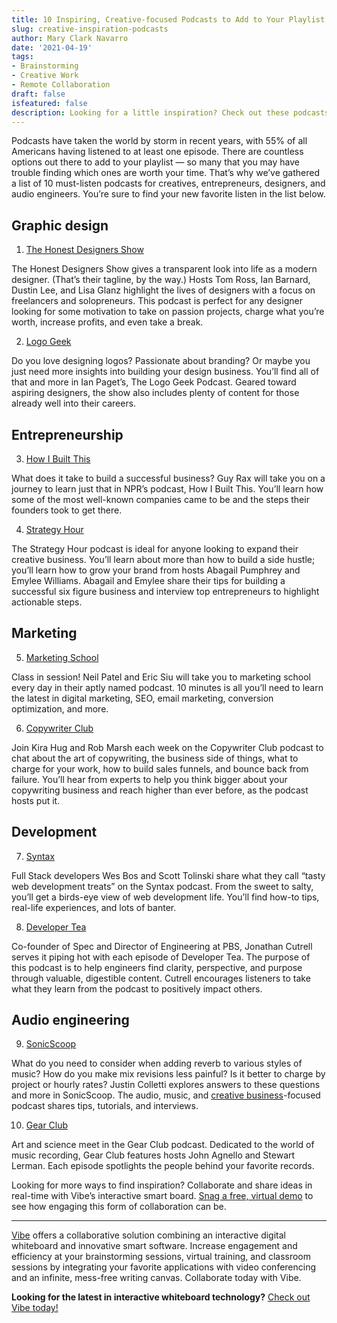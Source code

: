 ```yaml
---
title: 10 Inspiring, Creative-focused Podcasts to Add to Your Playlist
slug: creative-inspiration-podcasts
author: Mary Clark Navarro
date: '2021-04-19'
tags:
- Brainstorming
- Creative Work
- Remote Collaboration
draft: false
isfeatured: false
description: Looking for a little inspiration? Check out these podcasts for a burst of creativity.
---
```


Podcasts have taken the world by storm in recent years, with 55% of all Americans having listened to at least one episode. There are countless options out there to add to your playlist — so many that you may have trouble finding which ones are worth your time. That’s why we’ve gathered a list of 10 must-listen podcasts for creatives, entrepreneurs, designers, and audio engineers. You’re sure to find your new favorite listen in the list below.

## Graphic design

1. [The Honest Designers Show](https://www.honestdesigners.com/)

The Honest Designers Show gives a transparent look into life as a modern designer. (That’s their tagline, by the way.) Hosts Tom Ross, Ian Barnard, Dustin Lee, and Lisa Glanz highlight the lives of designers with a focus on freelancers and solopreneurs. This podcast is perfect for any designer looking for some motivation to take on passion projects, charge what you’re worth, increase profits, and even take a break.

2. [Logo Geek](https://logogeek.uk/podcast/)

Do you love designing logos? Passionate about branding? Or maybe you just need more insights into building your design business. You’ll find all of that and more in Ian Paget’s, The Logo Geek Podcast. Geared toward aspiring designers, the show also includes plenty of content for those already well into their careers.

## Entrepreneurship

3. [How I Built This](https://www.npr.org/podcasts/510313/how-i-built-this)

What does it take to build a successful business? Guy Rax will take you on a journey to learn just that in NPR’s podcast, How I Built This. You’ll learn how some of the most well-known companies came to be and the steps their founders took to get there.

4. [Strategy Hour](https://bossproject.com/podcast-directory)

The Strategy Hour podcast is ideal for anyone looking to expand their creative business. You’ll learn about more than how to build a side hustle; you’ll learn how to grow your brand from hosts Abagail Pumphrey and Emylee Williams. Abagail and Emylee share their tips for building a successful six figure business and interview top entrepreneurs to highlight actionable steps.

## Marketing

5. [Marketing School](https://marketingschool.io/)

Class in session! Neil Patel and Eric Siu will take you to marketing school every day in their aptly named podcast. 10 minutes is all you’ll need to learn the latest in digital marketing, SEO, email marketing, conversion optimization, and more.

6. [Copywriter Club](https://thecopywriterclub.com/)

Join Kira Hug and Rob Marsh each week on the Copywriter Club podcast to chat about the art of copywriting, the business side of things, what to charge for your work, how to build sales funnels, and bounce back from failure. You’ll hear from experts to help you think bigger about your copywriting business and reach higher than ever before, as the podcast hosts put it.

## Development

7. [Syntax](https://syntax.fm/)

Full Stack developers Wes Bos and Scott Tolinski share what they call “tasty web development treats” on the Syntax podcast. From the sweet to salty, you’ll get a birds-eye view of web development life. You’ll find how-to tips, real-life experiences, and lots of banter.

8. [Developer Tea](https://developertea.com/)

Co-founder of Spec and Director of Engineering at PBS, Jonathan Cutrell serves it piping hot with each episode of Developer Tea. The purpose of this podcast is to help engineers find clarity, perspective, and purpose through valuable, digestible content. Cutrell encourages listeners to take what they learn from the podcast to positively impact others.

## Audio engineering

9. [SonicScoop](https://sonicscoop.com/category/podcast/)

What do you need to consider when adding reverb to various styles of music? How do you make mix revisions less painful? Is it better to charge by project or hourly rates? Justin Colletti explores answers to these questions and more in SonicScoop. The audio, music, and [creative business](https://vibe.us/blog/how-the-right-work-space-can-spark-creativity/)-focused podcast shares tips, tutorials, and interviews.

10. [Gear Club](https://www.gear-club.net/)

Art and science meet in the Gear Club podcast. Dedicated to the world of music recording, Gear Club features hosts John Agnello and Stewart Lerman. Each episode spotlights the people behind your favorite records.

Looking for more ways to find inspiration? Collaborate and share ideas in real-time with Vibe’s interactive smart board. [Snag a free, virtual demo](https://vibe.us/demo/) to see how engaging this form of collaboration can be.



---

[Vibe](https://vibe.us/) offers a collaborative solution combining an interactive digital whiteboard and innovative smart software. Increase engagement and efficiency at your brainstorming sessions, virtual training, and classroom sessions by integrating your favorite applications with video conferencing and an infinite, mess-free writing canvas. Collaborate today with Vibe.

**Looking for the latest in interactive whiteboard technology?** [Check out Vibe today!](https://vibe.us/order/)
